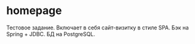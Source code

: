 # homepage
Тестовое задание. Включает в себя сайт-визитку в стиле SPA. Бэк на Spring + JDBC. БД на PostgreSQL.
